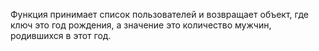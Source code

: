 Функция принимает список пользователей и возвращает объект, где ключ это год рождения, а значение это количество мужчин, родившихся в этот год.
